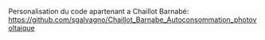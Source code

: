 Personalisation du code apartenant a Chaillot Barnabé:
https://github.com/sgalvagno/Chaillot_Barnabe_Autoconsommation_photovoltaique
